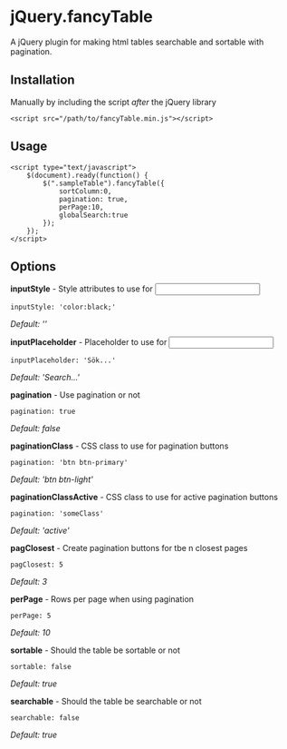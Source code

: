# jQuery.fancyTable

A jQuery plugin for making html tables searchable and sortable with pagination.

## Installation

Manually by including the script *after* the jQuery library

	<script src="/path/to/fancyTable.min.js"></script>

## Usage

	<script type="text/javascript">
		$(document).ready(function() {
			$(".sampleTable").fancyTable({
				sortColumn:0,
				pagination: true,
				perPage:10,
				globalSearch:true
			});		
		});
	</script>

## Options

**inputStyle** - Style attributes to use for <input>

    inputStyle: 'color:black;'

*Default: ''*

**inputPlaceholder** - Placeholder to use for <input>

    inputPlaceholder: 'Sök...'

*Default: 'Search...'*

**pagination** - Use pagination or not

    pagination: true

*Default: false*

**paginationClass** - CSS class to use for pagination buttons

    pagination: 'btn btn-primary'

*Default: 'btn btn-light'*

**paginationClassActive** - CSS class to use for active pagination buttons

    pagination: 'someClass'

*Default: 'active'*

**pagClosest** - Create pagination buttons for tbe n closest pages

    pagClosest: 5

*Default: 3*

**perPage** - Rows per page when using pagination

    perPage: 5

*Default: 10*

**sortable** - Should the table be sortable or not

    sortable: false

*Default: true*

**searchable** - Should the table be searchable or not

    searchable: false

*Default: true*
